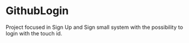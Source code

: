 # GithubLogin

Project focused in Sign Up and Sign small system with the possibility to login with the touch id.
